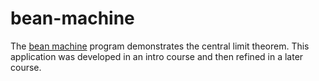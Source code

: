 # bean-machine

The <a href="https://en.wikipedia.org/wiki/Bean_machine">bean machine</a> program demonstrates the central limit theorem.  This application was developed in an intro course and then refined in a later course.
